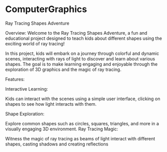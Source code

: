 # ComputerGraphics
Ray Tracing Shapes Adventure

Overview:
Welcome to the Ray Tracing Shapes Adventure, a fun and educational project designed to teach kids about different shapes using the exciting world of ray tracing!

In this project, kids will embark on a journey through colorful and dynamic scenes, interacting with rays of light to discover and learn about various shapes. The goal is to make learning engaging and enjoyable through the exploration of 3D graphics and the magic of ray tracing.

Features:

Interactive Learning:

Kids can interact with the scenes using a simple user interface, clicking on shapes to see how light interacts with them.

Shape Exploration:

Explore common shapes such as circles, squares, triangles, and more in a visually engaging 3D environment.
Ray Tracing Magic:

Witness the magic of ray tracing as beams of light interact with different shapes, casting shadows and creating reflections
